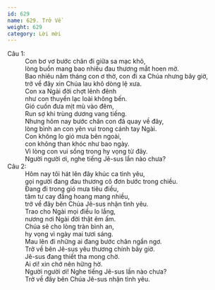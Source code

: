 ```yaml
---
id: 629
name: 629. Trở Về
weight: 629
category: Lời mời
---
```

<dl><dt>Câu 1:</dt><dd data-verse="1">Con bơ vơ bước chân đi giữa sa mạc khô, <br/>lòng buồn mang bao nhiêu đau thương mắt hoen mờ. <br/>Bao nhiêu năm tháng con ơ thờ, con đi xa Chúa nhưng bây giờ, <br/>trở về đây xin Chúa lau khô dòng lệ xưa. <br/>Con xa Ngài đời chợt lênh đênh <br/>như con thuyền lạc loài không bến. <br/>Gió cuốn đưa mịt mù vào đêm, <br/>Run sợ khi trùng dương vang tiếng. <br/>Nhưng hôm nay bước chân con đã quay về đây, <br/>lòng bình an con yên vui trong cánh tay Ngài. <br/>Con không lo gió mưa bên ngoài, <br/>con không than khóc như bao ngày. <br/>Vì lòng con vui sống trong hy vọng từ đây. <br/>Người người ơi, nghe tiếng Jê-sus lần nào chưa? </dd><dt>Câu 2:</dt><dd data-verse="2">Hôm nay tôi hát lên đây khúc ca tình yêu, <br/>gọi người đang đau thương cô đơn bước trong chiều. <br/>Ðang đi trong gió mưa tiêu điều, <br/>tâm tư cay đắng hoang mang nhiều, <br/>trở về đây bên Chúa Jê-sus nhận tình yêu. <br/>Trao cho Ngài mọi điều lo lắng, <br/>nương nơi Ngài đời thật êm ấm. <br/>Chúa sẽ cho lòng tràn bình an, <br/>hy vọng vì ngày mai tươi sáng. <br/>Mau lên đi những ai đang bước chân ngẩn ngơ. <br/>Trở về bên Jê-sus yêu thương chính bây giờ. <br/>Jê-sus đang thiết tha mong chờ. <br/>Ai ơi! xin chớ nên hững hờ. <br/>Người người ơi! Nghe tiếng Jê-sus lần nào chưa? <br/>Trở về đây bên Chúa Jê-sus nhận tình yêu. </dd></dl>

